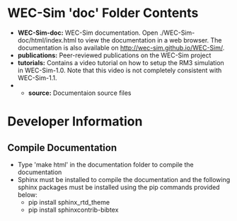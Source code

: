 # WEC-Sim 'doc' Folder Contents
* **WEC-Sim-doc:** WEC-Sim documentation. Open ./WEC-Sim-doc/html/index.html to view the documentation in a web browser. The documentation is also available on http://wec-sim.github.io/WEC-Sim/.
* **publications:** Peer-reviewed publications on the WEC-Sim project
* **tutorials:** Contains a video tutorial on how to setup the RM3 simulation in WEC-Sim-1.0. Note that this video is not completely consistent with WEC-Sim-1.1.
* * **source:** Documentaion source files

# Developer Information
## Compile Documentation
* Type 'make  html' in the documentation folder to compile the documentation
* Sphinx must be installed to compile the documentation and the following sphinx packages must be installed using the pip commands provided below:
  * pip install sphinx_rtd_theme 
  * pip install sphinxcontrib-bibtex

